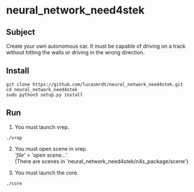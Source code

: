 # neural_network_need4stek

## Subject
Create your own autonomous car. It must be capable of driving on a track
without hitting the walls or driving in the wrong direction.

## Install
```
git clone https://github.com/lucasmrdt/neural_network_need4stek.git
cd neural_network_need4stek
sudo python3 setup.py install
```

## Run
1. You must launch vrep.
```
./vrep
```

2. You must open scene in vrep.  
  *'file' > 'open scene...'*  
  (There are scenes in 'neural_network_need4stek/n4s_package/scene')  

3. You must launch the core.
```
./core
```
